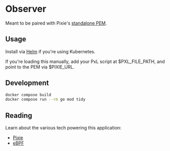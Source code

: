 # Observer

Meant to be paired with Pixie's [standalone PEM](https://github.com/pixie-io/pixie/tree/main/src/experimental/standalone_pem).

## Usage

Install via [Helm](https://github.com/orbservability/helm-charts/tree/main/charts/observer) if you're using Kubernetes.

If you're loading this manually, add your PxL script at $PXL_FILE_PATH, and point to the PEM via $PIXIE_URL.

## Development

```sh
docker compose build
docker compose run --rm go mod tidy
```

## Reading

Learn about the various tech powering this application:

- [Pixie](https://docs.px.dev/about-pixie/what-is-pixie/)
- [eBPF](https://ebpf.io/)
